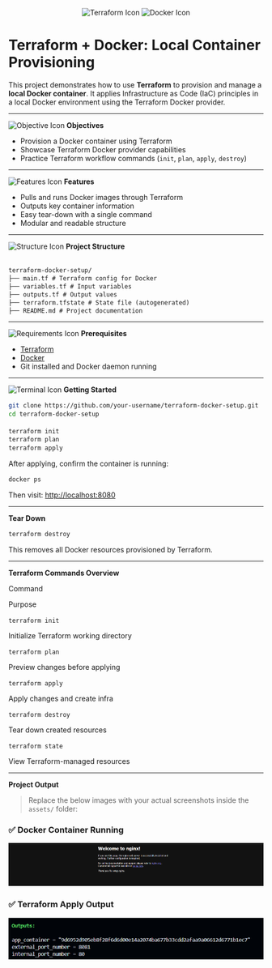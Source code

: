
<p align="center">
  <img src="https://cdn.jsdelivr.net/gh/devicons/devicon/icons/terraform/terraform-original.svg" alt="Terraform Icon" width="48"/>
  <img src="https://cdn.jsdelivr.net/gh/devicons/devicon/icons/docker/docker-original.svg" alt="Docker Icon" width="48"/>
</p>

# Terraform + Docker: Local Container Provisioning

This project demonstrates how to use **Terraform** to provision and manage a **local Docker container**. It applies Infrastructure as Code (IaC) principles in a local Docker environment using the Terraform Docker provider.

---

<img src="https://img.icons8.com/fluency/48/target.png" alt="Objective Icon" width="30"/> **Objectives**

- Provision a Docker container using Terraform  
- Showcase Terraform Docker provider capabilities  
- Practice Terraform workflow commands (`init`, `plan`, `apply`, `destroy`)

---

<img src="https://img.icons8.com/fluency/48/settings.png" alt="Features Icon" width="30"/> **Features**

- Pulls and runs Docker images through Terraform  
- Outputs key container information  
- Easy tear-down with a single command  
- Modular and readable structure  

---

<img src="https://img.icons8.com/color/48/folder-invoices.png" alt="Structure Icon" width="30"/> **Project Structure**


```

terraform-docker-setup/  
├── main.tf # Terraform config for Docker  
├── variables.tf # Input variables  
├── outputs.tf # Output values  
├── terraform.tfstate # State file (autogenerated)  
├── README.md # Project documentation

```

---

<img src="https://img.icons8.com/color/48/box-important--v1.png" alt="Requirements Icon" width="30"/> **Prerequisites**

- [Terraform](https://www.terraform.io/downloads)
- [Docker](https://www.docker.com/products/docker-desktop)
- Git installed and Docker daemon running

---

<img src="https://img.icons8.com/color/48/console.png" alt="Terminal Icon" width="30"/> **Getting Started**

```sh
git clone https://github.com/your-username/terraform-docker-setup.git
cd terraform-docker-setup

terraform init
terraform plan
terraform apply

```

After applying, confirm the container is running:

```sh
docker ps

```

Then visit: [http://localhost:8080](http://localhost:8080/)

----------

**Tear Down**

```sh
terraform destroy

```

This removes all Docker resources provisioned by Terraform.

----------

**Terraform Commands Overview**

Command

Purpose

`terraform init`

Initialize Terraform working directory

`terraform plan`

Preview changes before applying

`terraform apply`

Apply changes and create infra

`terraform destroy`

Tear down created resources

`terraform state`

View Terraform-managed resources

----------

**Project Output**

> Replace the below images with your actual screenshots inside the `assets/` folder:

### ✅ Docker Container Running

![Website running](images/02.png)

### ✅ Terraform Apply Output

![Terraform Apply](images/01.png)


